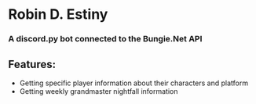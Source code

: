 # Robin D. Estiny
### A discord.py bot connected to the Bungie.Net API

## Features:
- Getting specific player information about their characters and platform
- Getting weekly grandmaster nightfall information
